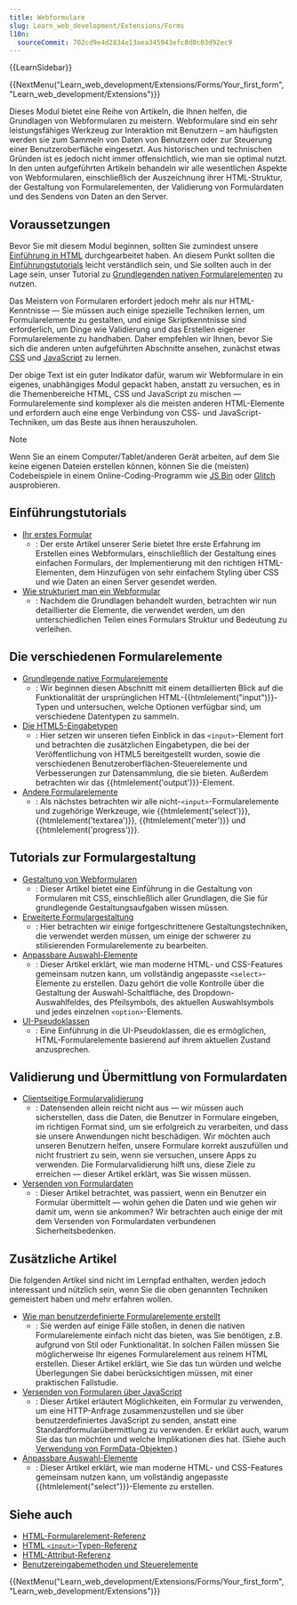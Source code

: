 ```yaml
---
title: Webformulare
slug: Learn_web_development/Extensions/Forms
l10n:
  sourceCommit: 702cd9e4d2834e13aea345943efc8d0c03d92ec9
---
```


{{LearnSidebar}}

{{NextMenu("Learn_web_development/Extensions/Forms/Your_first_form", "Learn_web_development/Extensions")}}

Dieses Modul bietet eine Reihe von Artikeln, die Ihnen helfen, die Grundlagen von Webformularen zu meistern. Webformulare sind ein sehr leistungsfähiges Werkzeug zur Interaktion mit Benutzern – am häufigsten werden sie zum Sammeln von Daten von Benutzern oder zur Steuerung einer Benutzeroberfläche eingesetzt. Aus historischen und technischen Gründen ist es jedoch nicht immer offensichtlich, wie man sie optimal nutzt. In den unten aufgeführten Artikeln behandeln wir alle wesentlichen Aspekte von Webformularen, einschließlich der Auszeichnung ihrer HTML-Struktur, der Gestaltung von Formularelementen, der Validierung von Formulardaten und des Sendens von Daten an den Server.

## Voraussetzungen

Bevor Sie mit diesem Modul beginnen, sollten Sie zumindest unsere [Einführung in HTML](/de/docs/Learn_web_development/Core/Structuring_content) durchgearbeitet haben. An diesem Punkt sollten die [Einführungstutorials](#einführungstutorials) leicht verständlich sein, und Sie sollten auch in der Lage sein, unser Tutorial zu [Grundlegenden nativen Formularelementen](/de/docs/Learn_web_development/Extensions/Forms/Basic_native_form_controls) zu nutzen.

Das Meistern von Formularen erfordert jedoch mehr als nur HTML-Kenntnisse — Sie müssen auch einige spezielle Techniken lernen, um Formularelemente zu gestalten, und einige Skriptkenntnisse sind erforderlich, um Dinge wie Validierung und das Erstellen eigener Formularelemente zu handhaben. Daher empfehlen wir Ihnen, bevor Sie sich die anderen unten aufgeführten Abschnitte ansehen, zunächst etwas [CSS](/de/docs/Learn_web_development/Core/Styling_basics) und [JavaScript](/de/docs/Learn_web_development/Core/Scripting) zu lernen.

Der obige Text ist ein guter Indikator dafür, warum wir Webformulare in ein eigenes, unabhängiges Modul gepackt haben, anstatt zu versuchen, es in die Themenbereiche HTML, CSS und JavaScript zu mischen — Formularelemente sind komplexer als die meisten anderen HTML-Elemente und erfordern auch eine enge Verbindung von CSS- und JavaScript-Techniken, um das Beste aus ihnen herauszuholen.

> [!NOTE]
> Wenn Sie an einem Computer/Tablet/anderen Gerät arbeiten, auf dem Sie keine eigenen Dateien erstellen können, können Sie die (meisten) Codebeispiele in einem Online-Coding-Programm wie [JS Bin](https://jsbin.com/) oder [Glitch](https://glitch.com/) ausprobieren.

## Einführungstutorials

- [Ihr erstes Formular](/de/docs/Learn_web_development/Extensions/Forms/Your_first_form)
  - : Der erste Artikel unserer Serie bietet Ihre erste Erfahrung im Erstellen eines Webformulars, einschließlich der Gestaltung eines einfachen Formulars, der Implementierung mit den richtigen HTML-Elementen, dem Hinzufügen von sehr einfachem Styling über CSS und wie Daten an einen Server gesendet werden.
- [Wie strukturiert man ein Webformular](/de/docs/Learn_web_development/Extensions/Forms/How_to_structure_a_web_form)
  - : Nachdem die Grundlagen behandelt wurden, betrachten wir nun detaillierter die Elemente, die verwendet werden, um den unterschiedlichen Teilen eines Formulars Struktur und Bedeutung zu verleihen.

## Die verschiedenen Formularelemente

- [Grundlegende native Formularelemente](/de/docs/Learn_web_development/Extensions/Forms/Basic_native_form_controls)
  - : Wir beginnen diesen Abschnitt mit einem detaillierten Blick auf die Funktionalität der ursprünglichen HTML-{{htmlelement("input")}}-Typen und untersuchen, welche Optionen verfügbar sind, um verschiedene Datentypen zu sammeln.
- [Die HTML5-Eingabetypen](/de/docs/Learn_web_development/Extensions/Forms/HTML5_input_types)
  - : Hier setzen wir unseren tiefen Einblick in das `<input>`-Element fort und betrachten die zusätzlichen Eingabetypen, die bei der Veröffentlichung von HTML5 bereitgestellt wurden, sowie die verschiedenen Benutzeroberflächen-Steuerelemente und Verbesserungen zur Datensammlung, die sie bieten. Außerdem betrachten wir das {{htmlelement('output')}}-Element.
- [Andere Formularelemente](/de/docs/Learn_web_development/Extensions/Forms/Other_form_controls)
  - : Als nächstes betrachten wir alle nicht-`<input>`-Formularelemente und zugehörige Werkzeuge, wie {{htmlelement('select')}}, {{htmlelement('textarea')}}, {{htmlelement('meter')}} und {{htmlelement('progress')}}.

## Tutorials zur Formulargestaltung

- [Gestaltung von Webformularen](/de/docs/Learn_web_development/Extensions/Forms/Styling_web_forms)
  - : Dieser Artikel bietet eine Einführung in die Gestaltung von Formularen mit CSS, einschließlich aller Grundlagen, die Sie für grundlegende Gestaltungsaufgaben wissen müssen.
- [Erweiterte Formulargestaltung](/de/docs/Learn_web_development/Extensions/Forms/Advanced_form_styling)
  - : Hier betrachten wir einige fortgeschrittenere Gestaltungstechniken, die verwendet werden müssen, um einige der schwerer zu stilisierenden Formularelemente zu bearbeiten.
- [Anpassbare Auswahl-Elemente](/de/docs/Learn_web_development/Extensions/Forms/Customizable_select)
  - : Dieser Artikel erklärt, wie man moderne HTML- und CSS-Features gemeinsam nutzen kann, um vollständig angepasste `<select>`-Elemente zu erstellen. Dazu gehört die volle Kontrolle über die Gestaltung der Auswahl-Schaltfläche, des Dropdown-Auswahlfeldes, des Pfeilsymbols, des aktuellen Auswahlsymbols und jedes einzelnen `<option>`-Elements.
- [UI-Pseudoklassen](/de/docs/Learn_web_development/Extensions/Forms/UI_pseudo-classes)
  - : Eine Einführung in die UI-Pseudoklassen, die es ermöglichen, HTML-Formularelemente basierend auf ihrem aktuellen Zustand anzusprechen.

## Validierung und Übermittlung von Formulardaten

- [Clientseitige Formularvalidierung](/de/docs/Learn_web_development/Extensions/Forms/Form_validation)
  - : Datensenden allein reicht nicht aus — wir müssen auch sicherstellen, dass die Daten, die Benutzer in Formulare eingeben, im richtigen Format sind, um sie erfolgreich zu verarbeiten, und dass sie unsere Anwendungen nicht beschädigen. Wir möchten auch unseren Benutzern helfen, unsere Formulare korrekt auszufüllen und nicht frustriert zu sein, wenn sie versuchen, unsere Apps zu verwenden. Die Formularvalidierung hilft uns, diese Ziele zu erreichen — dieser Artikel erklärt, was Sie wissen müssen.
- [Versenden von Formulardaten](/de/docs/Learn_web_development/Extensions/Forms/Sending_and_retrieving_form_data)
  - : Dieser Artikel betrachtet, was passiert, wenn ein Benutzer ein Formular übermittelt — wohin gehen die Daten und wie gehen wir damit um, wenn sie ankommen? Wir betrachten auch einige der mit dem Versenden von Formulardaten verbundenen Sicherheitsbedenken.

## Zusätzliche Artikel

Die folgenden Artikel sind nicht im Lernpfad enthalten, werden jedoch interessant und nützlich sein, wenn Sie die oben genannten Techniken gemeistert haben und mehr erfahren wollen.

- [Wie man benutzerdefinierte Formularelemente erstellt](/de/docs/Learn_web_development/Extensions/Forms/How_to_build_custom_form_controls)
  - : Sie werden auf einige Fälle stoßen, in denen die nativen Formularelemente einfach nicht das bieten, was Sie benötigen, z.B. aufgrund von Stil oder Funktionalität. In solchen Fällen müssen Sie möglicherweise Ihr eigenes Formularelement aus reinem HTML erstellen. Dieser Artikel erklärt, wie Sie das tun würden und welche Überlegungen Sie dabei berücksichtigen müssen, mit einer praktischen Fallstudie.
- [Versenden von Formularen über JavaScript](/de/docs/Learn_web_development/Extensions/Forms/Sending_forms_through_JavaScript)
  - : Dieser Artikel erläutert Möglichkeiten, ein Formular zu verwenden, um eine HTTP-Anfrage zusammenzustellen und sie über benutzerdefiniertes JavaScript zu senden, anstatt eine Standardformularübermittlung zu verwenden. Er erklärt auch, warum Sie das tun möchten und welche Implikationen dies hat. (Siehe auch [Verwendung von FormData-Objekten](/de/docs/Web/API/XMLHttpRequest_API/Using_FormData_Objects).)
- [Anpassbare Auswahl-Elemente](/de/docs/Learn_web_development/Extensions/Forms/Customizable_select)
  - : Dieser Artikel erklärt, wie man moderne HTML- und CSS-Features gemeinsam nutzen kann, um vollständig angepasste {{htmlelement("select")}}-Elemente zu erstellen.

## Siehe auch

- [HTML-Formularelement-Referenz](/de/docs/Web/HTML/Element#forms)
- [HTML `<input>`-Typen-Referenz](/de/docs/Web/HTML/Element/input)
- [HTML-Attribut-Referenz](/de/docs/Web/HTML/Attributes)
- [Benutzereingabemethoden und Steuerelemente](/de/docs/Learn_web_development/Extensions/Forms/User_input_methods)

{{NextMenu("Learn_web_development/Extensions/Forms/Your_first_form", "Learn_web_development/Extensions")}}
